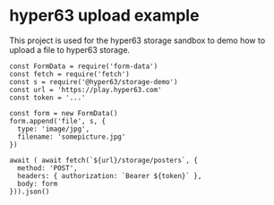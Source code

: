 # hyper63 upload example

This project is used for the hyper63 storage sandbox to demo how to upload a file to hyper63 storage.

```
const FormData = require('form-data')
const fetch = require('fetch')
const s = require('@hyper63/storage-demo')
const url = 'https://play.hyper63.com'
const token = '...'

const form = new FormData()
form.append('file', s, {
  type: 'image/jpg',
  filename: 'somepicture.jpg'
})

await ( await fetch(`${url}/storage/posters`, {
  method: 'POST',
  headers: { authorization: `Bearer ${token}` },
  body: form
})).json()
```

